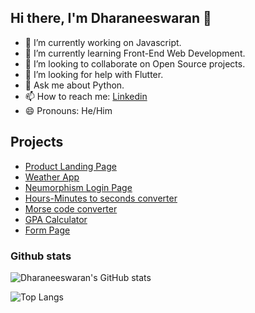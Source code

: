 ## Hi there, I'm Dharaneeswaran 👋

<!--
**DharaneeswaranR/DharaneeswaranR** is a ✨ _special_ ✨ repository because its `README.md` (this file) appears on your GitHub profile.

Here are some ideas to get you started:
-->
- 🔭 I’m currently working on Javascript.
- 🌱 I’m currently learning Front-End Web Development.
- 👯 I’m looking to collaborate on Open Source projects.
- 🤔 I’m looking for help with Flutter.
- 💬 Ask me about Python.
- 📫 How to reach me: [Linkedin](https://www.linkedin.com/in/dharaneeswaranr/)
- 😄 Pronouns: He/Him  

## Projects

- [Product Landing Page](https://dharaneeswaranr.github.io/Product-Landing-Page/)
- [Weather App](https://github.com/DharaneeswaranR/Weather-script)
- [Neumorphism Login Page](https://dharaneeswaranr.github.io/Neumorphism-Login-Page/)
- [Hours-Minutes to seconds converter](https://github.com/DharaneeswaranR/Tkinter-Python-GUI)
- [Morse code converter](https://github.com/DharaneeswaranR/Morse-Code-Converter)
- [GPA Calculator](https://github.com/DharaneeswaranR/CGPA-Calculator)
- [Form Page](https://dharaneeswaranr.github.io/Form-page/)

### Github stats

![Dharaneeswaran's GitHub stats](https://github-readme-stats.vercel.app/api?username=DharaneeswaranR&theme=radical&show_icons=true)

![Top Langs](https://github-readme-stats.vercel.app/api/top-langs/?username=DharaneeswaranR&layout=compact)
